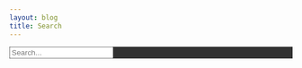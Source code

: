 ```yaml
---
layout: blog
title: Search
---
```


<div class="jumbotron" style="background:rgb(0,0,0,0.8)!important">
    <div class="input-group input-group-lg">
       <input type="text" class="form-control" id="inputDefault" placeholder="Search..." aria-describedby="sizing-addon1">
   </div> 
</div>
    
<div class="col-lg-12">
            <div class="list-group" id="results-container">
            </div>
</div>

  <!-- script pointing to search.js -->
  <script src="{{ site.baseurl }}/assets/js/search.js"></script>

  <script>
  var sjs = SimpleJekyllSearch({
    searchInput: document.getElementById('inputDefault'),
    resultsContainer: document.getElementById('results-container'),
    json: '{{ site.baseurl }}/search.json'
  })
  </script>

<!--
results-container
-->
